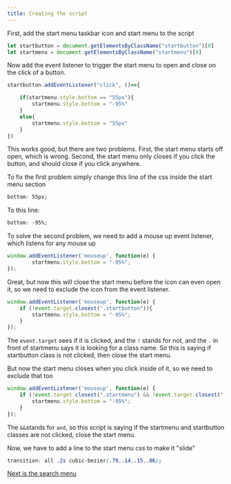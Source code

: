 ```yaml
---
title: Creating the script
---
```


First, add the start menu taskbar icon and start menu to the script

```js
let startbutton = document.getElementsByClassName("startbutton")[0]
let startmenu = document.getElementsByClassName("startmenu")[0]
```

Now add the event listener to trigger the start menu to open and close on the click of a button.

```js
startbutton.addEventListener("click", ()=>{

	if(startmenu.style.bottom == "55px"){
		startmenu.style.bottom = "-95%"
	}
	else{
		startmenu.style.bottom = "55px"
	}
})
```

This works good, but there are two problems. First, the start menu starts off open, which is wrong. Second, the start menu only closes if you click the button, and should close if you click anywhere.

To fix the first problem simply change this line of the css inside the start menu section

```css
bottom: 55px;
```

To this line:

```css
bottom: -95%;
```

To solve the second problem, we need to add a mouse up event listener, which listens for any mouse up

```js
window.addEventListener('mouseup', function(e) {
        startmenu.style.bottom = "-95%";
});
```

Great, but now this will close the start menu before the icon can even open it, so we need to exclude the icon from the event listener.

```js
window.addEventListener('mouseup', function(e) {
    if (!event.target.closest(".startbutton")){
        startmenu.style.bottom = "-95%";
    }
});
```

The `event.target` sees if it is clicked, and the `!` stands for not, and the `.` in front of startmenu says it is looking for a class name. 
So this is saying if startbutton class is not clicked, then close the start menu.

But now the start menu closes when you click inside of it, so we need to exclude that too

```js
window.addEventListener('mouseup', function(e) {
    if (!event.target.closest(".startmenu") && !event.target.closest(".startbutton")){
        startmenu.style.bottom = "-95%";
    }
});
```

The `&&`stands for `and`, so this script is saying if the startmenu and startbutton classes are not clicked, close the start menu.

Now, we have to add a line to the start menu css to make it "slide"

```css
transition: all .2s cubic-bezier(.79,.14,.15,.86);
```

[Next is the search menu](/docs/searchmenu)
